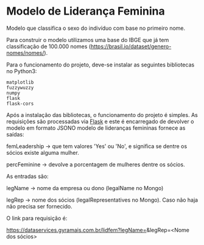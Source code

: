 # Modelo de Liderança Feminina

Modelo que classifica o sexo do indivíduo com base no primeiro nome.

Para construir o modelo utilizamos uma base do IBGE que já tem classificação de 100.000 nomes (https://brasil.io/dataset/genero-nomes/nomes/).

Para o funcionamento do projeto, deve-se instalar as seguintes bibliotecas no Python3:

```
matplotlib
fuzzywuzzy
numpy
flask
flask-cors
```

Após a instalação das bibliotecas, o funcionamento do projeto é simples. As requisições são processadas via [Flask](https://github.com/pallets/flask) e este é encarregado de devolver o modelo em formato JSONO modelo de lideranças femininas fornece as saídas:

femLeadership -> que tem valores 'Yes' ou 'No', e significa se dentre os sócios existe alguma mulher.

percFeminine -> devolve a porcentagem de mulheres dentre os sócios.

As entradas são:

legName -> nome da empresa ou dono (legalName no Mongo)

legRep -> nome dos sócios (legalRepresentatives no Mongo). Caso não haja não precisa ser fornecido.

O link para requisição é:

https://dataservices.gyramais.com.br/lidfem?legName=<Nome da Empresa ou dono>&legRep=<Nome dos sócios>
